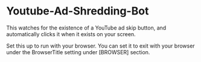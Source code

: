 # Youtube-Ad-Shredding-Bot
This watches for the existence of a YouTube ad skip button, and automatically clicks it when it exists on your screen.

Set this up to run with your browser. You can set it to exit with your browser under the BrowserTitle setting under [BROWSER] section.


